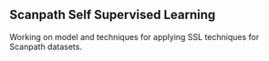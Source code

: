 ## Scanpath Self Supervised Learning

Working on model and techniques for applying SSL techniques for Scanpath datasets.

